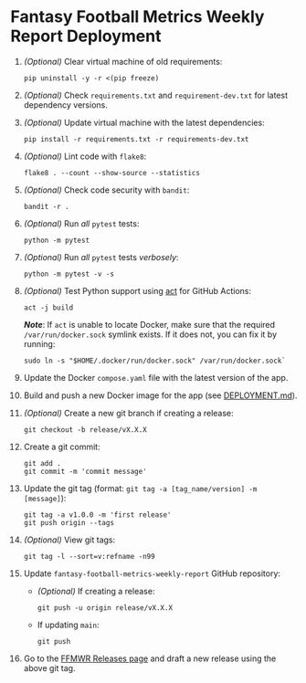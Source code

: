 # Fantasy Football Metrics Weekly Report Deployment

1. *(Optional)* Clear virtual machine of old requirements:
    ```shell
    pip uninstall -y -r <(pip freeze)
    ```
   
2. *(Optional)* Check `requirements.txt` and `requirement-dev.txt` for latest dependency versions.

3. *(Optional)* Update virtual machine with the latest dependencies:
    ```shell
    pip install -r requirements.txt -r requirements-dev.txt
    ```
   
4. *(Optional)* Lint code with `flake8`:
    ```shell
    flake8 . --count --show-source --statistics
    ```
   
5. *(Optional)* Check code security with `bandit`:
    ```shell
    bandit -r .
    ```
   
6. *(Optional)* Run *all* `pytest` tests:
    ```shell
    python -m pytest
    ```
   
7. *(Optional)* Run *all* `pytest` tests *verbosely*:
    ```shell
    python -m pytest -v -s
    ```

8. *(Optional)* Test Python support using [act](https://github.com/nektos/act) for GitHub Actions:

    ```shell
    act -j build
    ```

    ***Note***: If `act` is unable to locate Docker, make sure that the required `/var/run/docker.sock` symlink exists. If it does not, you can fix it by running:
    
    ```shell
    sudo ln -s "$HOME/.docker/run/docker.sock" /var/run/docker.sock`
    ```

9. Update the Docker `compose.yaml` file with the latest version of the app.

10. Build and push a new Docker image for the app (see [DEPLOYMENT.md](./docker/DEPLOYMENT.md)).

11. *(Optional)* Create a new git branch if creating a release:
    ```shell
    git checkout -b release/vX.X.X
    ```

12. Create a git commit:
    ```shell
    git add .
    git commit -m 'commit message'
    ```
    
13. Update the git tag (format: `git tag -a [tag_name/version] -m [message]`):
    ```shell
    git tag -a v1.0.0 -m 'first release'
    git push origin --tags
    ```

14. *(Optional)* View git tags:
    ```shell
    git tag -l --sort=v:refname -n99
    ```

15. Update `fantasy-football-metrics-weekly-report` GitHub repository:

    * *(Optional)* If creating a release:    
        ```shell
        git push -u origin release/vX.X.X
        ```
    
    * If updating `main`:
        ```shell
        git push
        ```

16. Go to the [FFMWR Releases page](https://github.com/uberfastman/fantasy-football-metrics-weekly-report/releases) and draft a new release using the above git tag.
